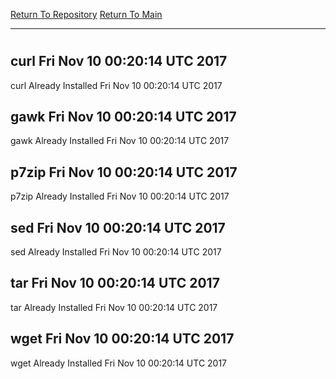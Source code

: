 [Return To Repository](https://github.com/deathbybandaid/piholeparser/)
[Return To Main](https://github.com/deathbybandaid/piholeparser/blob/master/RecentRunLogs/Mainlog.md)
____________________________________
# 
## curl Fri Nov 10 00:20:14 UTC 2017
curl Already Installed Fri Nov 10 00:20:14 UTC 2017
## gawk Fri Nov 10 00:20:14 UTC 2017
gawk Already Installed Fri Nov 10 00:20:14 UTC 2017
## p7zip Fri Nov 10 00:20:14 UTC 2017
p7zip Already Installed Fri Nov 10 00:20:14 UTC 2017
## sed Fri Nov 10 00:20:14 UTC 2017
sed Already Installed Fri Nov 10 00:20:14 UTC 2017
## tar Fri Nov 10 00:20:14 UTC 2017
tar Already Installed Fri Nov 10 00:20:14 UTC 2017
## wget Fri Nov 10 00:20:14 UTC 2017
wget Already Installed Fri Nov 10 00:20:14 UTC 2017

